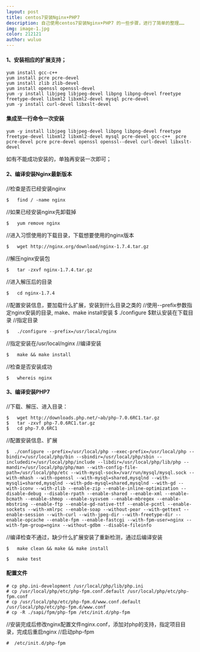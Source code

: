 ```yaml
---
layout: post
title: centos7安装Nginx+PHP7
description: 自己使用centos7安装Nginx+PHP7 的一些步骤，进行了简单的整理…… 
img: image-1.jpg
color: 212121
author: wuluo
---
```


#### 1、安装相应的扩展支持；

```
yum install gcc-c++  
yum install pcre pcre-devel  
yum install zlib zlib-devel  
yum install openssl openssl-devel 
yum -y install libjpeg libjpeg-devel libpng libpng-devel freetype freetype-devel libxml2 libxml2-devel mysql pcre-devel
yum -y install curl-devel libxslt-devel
```


#### 集成至一行命令一次安装

```
yum -y install libjpeg libjpeg-devel libpng libpng-devel freetype freetype-devel libxml2 libxml2-devel mysql pcre-devel gcc-c++  pcre pcre-devel pcre pcre-devel openssl openssl--devel curl-devel libxslt-devel
```


如有不能成功安装的，单独再安装一次即可；

#### 2、编译安装Nginx最新版本
//检查是否已经安装nginx

```
$   find / -name nginx
```

//如果已经安装nginx先卸载掉   

```
$   yum remove nginx
```

//进入习惯使用的下载目录，下载想要使用的nginx版本

```
$   wget http://nginx.org/download/nginx-1.7.4.tar.gz
```

//解压nginx安装包

```
$   tar -zxvf nginx-1.7.4.tar.gz
```

//进入解压后的目录

```
$   cd nginx-1.7.4
```

//配置安装信息，要加载什么扩展，安装到什么目录之类的
//使用--prefix参数指定nginx安装的目录,
make、make install安装
$   ./configure  $默认安装在下载目录
//指定目录

```
$   ./configure --prefix=/usr/local/nginx
```
 
//指定安装在/usr/local/nginx
//编译安装

```
$   make && make install
```


//检查是否安装成功

```
$   whereis nginx
```


#### 3、编译安装PHP7
//下载、解压、进入目录：

```
$   wget http://downloads.php.net/~ab/php-7.0.6RC1.tar.gz
$   tar -zxvf php-7.0.6RC1.tar.gz
$   cd php-7.0.6RC1
```

//配置安装信息、扩展

```
$  ./configure --prefix=/usr/local/php --exec-prefix=/usr/local/php --bindir=/usr/local/php/bin --sbindir=/usr/local/php/sbin --includedir=/usr/local/php/include --libdir=/usr/local/php/lib/php --mandir=/usr/local/php/php/man --with-config-file-path=/usr/local/php/etc --with-mysql-sock=/var/run/mysql/mysql.sock --with-mhash --with-openssl --with-mysql=shared,mysqlnd --with-mysqli=shared,mysqlnd --with-pdo-mysql=shared,mysqlnd --with-gd --with-iconv --with-zlib --enable-zip --enable-inline-optimization --disable-debug --disable-rpath --enable-shared --enable-xml --enable-bcmath --enable-shmop --enable-sysvsem --enable-mbregex --enable-mbstring --enable-ftp --enable-gd-native-ttf --enable-pcntl --enable-sockets --with-xmlrpc --enable-soap --without-pear --with-gettext --enable-session --with-curl --with-jpeg-dir --with-freetype-dir --enable-opcache --enable-fpm --enable-fastcgi --with-fpm-user=nginx --with-fpm-group=nginx --without-gdbm --disable-fileinfo
```

//编译检查不通过，缺少什么扩展安装了重新检测，通过后编译安装

```
$   make clean && make && make install

$   make test
```


#### 配置文件

```
# cp php.ini-development /usr/local/php/lib/php.ini
# cp /usr/local/php/etc/php-fpm.conf.default /usr/local/php/etc/php-fpm.conf
# cp /usr/local/php/etc/php-fpm.d/www.conf.default /usr/local/php/etc/php-fpm.d/www.conf
# cp -R ./sapi/fpm/php-fpm /etc/init.d/php-fpm
```


//安装完成后修改nginx配置文件nginx.conf，添加对php的支持，指定项目目录，完成后重启nginx
//启动php-fpm

```
#  /etc/init.d/php-fpm
```





